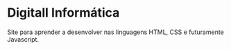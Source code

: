 # Digitall Informática
Site para aprender a desenvolver nas linguagens HTML, CSS e futuramente Javascript.
